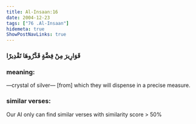 ```yaml
---
title: Al-Insaan:16
date: 2004-12-23
tags: ["76 .Al-Insaan"]
hidemeta: true 
ShowPostNavLinks: true 
---
```

### قَوَارِيرَ مِنْ فِضَّةٍ قَدَّرُوهَا تَقْدِيرًا
### meaning: 
—crystal of silver— [from] which they will dispense in a precise measure.
### similar verses: 

Our AI only can find similar verses with similarity score > 50% 




